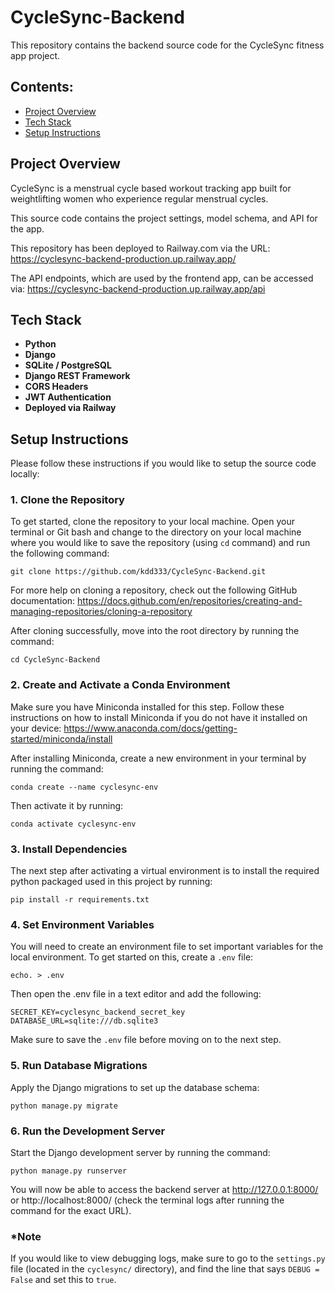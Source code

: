 # CycleSync-Backend
This repository contains the backend source code for the CycleSync fitness app project.

## Contents:

- [Project Overview](#project-overview)
- [Tech Stack](#tech-stack)
- [Setup Instructions](#setup-instructions)


## Project Overview

CycleSync is a menstrual cycle based workout tracking app built for weightlifting women who experience regular menstrual cycles.

This source code contains the project settings, model schema, and API for the app. 

This repository has been deployed to Railway.com via the URL: https://cyclesync-backend-production.up.railway.app/

The API endpoints, which are used by the frontend app, can be accessed via: https://cyclesync-backend-production.up.railway.app/api 

## Tech Stack

- **Python**  
- **Django**  
- **SQLite / PostgreSQL**  
- **Django REST Framework**  
- **CORS Headers**  
- **JWT Authentication**
- **Deployed via Railway**

## Setup Instructions

Please follow these instructions if you would like to setup the source code locally:

### 1. **Clone the Repository**


To get started, clone the repository to your local machine. Open your terminal or Git bash and change to the directory on your local machine where you would like to save the repository (using ```cd``` command) and run the following command:

``` git clone https://github.com/kdd333/CycleSync-Backend.git ```

For more help on cloning a repository, check out the following GitHub documentation: https://docs.github.com/en/repositories/creating-and-managing-repositories/cloning-a-repository


After cloning successfully, move into the root directory by running the command:

``` cd CycleSync-Backend ```


### 2. Create and Activate a Conda Environment

Make sure you have Miniconda installed for this step. Follow these instructions on how to install Miniconda if you do not have it installed on your device: https://www.anaconda.com/docs/getting-started/miniconda/install


After installing Miniconda, create a new environment in your terminal by running the command: 

``` conda create --name cyclesync-env ```

Then activate it by running:

``` conda activate cyclesync-env ```


### 3. Install Dependencies

The next step after activating a virtual environment is to install the required python packaged used in this project by running:

``` pip install -r requirements.txt ```


### 4. Set Environment Variables 

You will need to create an environment file to set important variables for the local environment. To get started on this, create a `.env` file:

``` echo. > .env ```

Then open the .env file in a text editor and add the following:

```
SECRET_KEY=cyclesync_backend_secret_key
DATABASE_URL=sqlite:///db.sqlite3
```

Make sure to save the `.env` file before moving on to the next step.


### 5. Run Database Migrations

Apply the Django migrations to set up the database schema:

``` python manage.py migrate ```


### 6. Run the Development Server

Start the Django development server by running the command:

``` python manage.py runserver ```

You will now be able to access the backend server at http://127.0.0.1:8000/ or http://localhost:8000/ (check the terminal logs after running the command for the exact URL).


### *Note

If you would like to view debugging logs, make sure to go to the `settings.py` file (located in the `cyclesync/` directory), and find the line that says `DEBUG = False` and set this to `true`.
